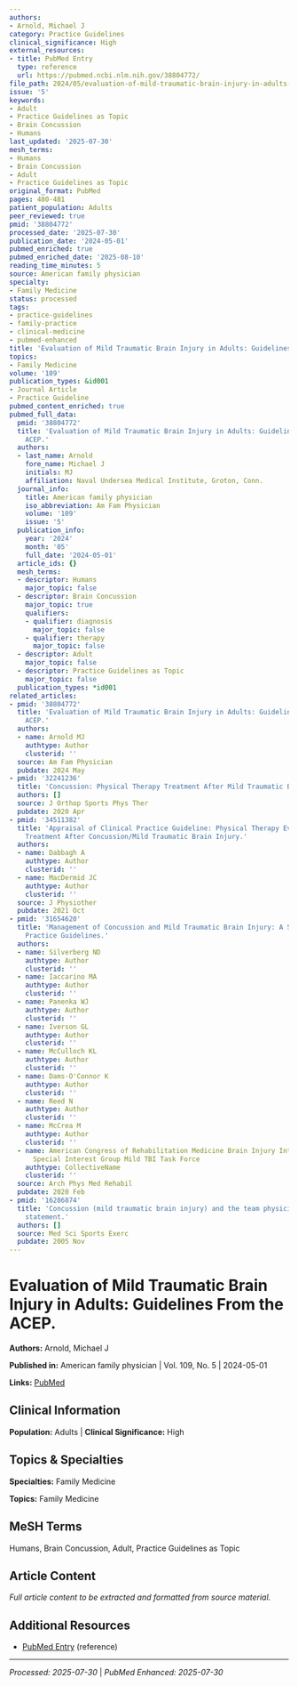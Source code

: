 ```yaml
---
authors:
- Arnold, Michael J
category: Practice Guidelines
clinical_significance: High
external_resources:
- title: PubMed Entry
  type: reference
  url: https://pubmed.ncbi.nlm.nih.gov/38804772/
file_path: 2024/05/evaluation-of-mild-traumatic-brain-injury-in-adults-guidelin.md
issue: '5'
keywords:
- Adult
- Practice Guidelines as Topic
- Brain Concussion
- Humans
last_updated: '2025-07-30'
mesh_terms:
- Humans
- Brain Concussion
- Adult
- Practice Guidelines as Topic
original_format: PubMed
pages: 480-481
patient_population: Adults
peer_reviewed: true
pmid: '38804772'
processed_date: '2025-07-30'
publication_date: '2024-05-01'
pubmed_enriched: true
pubmed_enriched_date: '2025-08-10'
reading_time_minutes: 5
source: American family physician
specialty:
- Family Medicine
status: processed
tags:
- practice-guidelines
- family-practice
- clinical-medicine
- pubmed-enhanced
title: 'Evaluation of Mild Traumatic Brain Injury in Adults: Guidelines From the ACEP.'
topics:
- Family Medicine
volume: '109'
publication_types: &id001
- Journal Article
- Practice Guideline
pubmed_content_enriched: true
pubmed_full_data:
  pmid: '38804772'
  title: 'Evaluation of Mild Traumatic Brain Injury in Adults: Guidelines From the
    ACEP.'
  authors:
  - last_name: Arnold
    fore_name: Michael J
    initials: MJ
    affiliation: Naval Undersea Medical Institute, Groton, Conn.
  journal_info:
    title: American family physician
    iso_abbreviation: Am Fam Physician
    volume: '109'
    issue: '5'
  publication_info:
    year: '2024'
    month: '05'
    full_date: '2024-05-01'
  article_ids: {}
  mesh_terms:
  - descriptor: Humans
    major_topic: false
  - descriptor: Brain Concussion
    major_topic: true
    qualifiers:
    - qualifier: diagnosis
      major_topic: false
    - qualifier: therapy
      major_topic: false
  - descriptor: Adult
    major_topic: false
  - descriptor: Practice Guidelines as Topic
    major_topic: false
  publication_types: *id001
related_articles:
- pmid: '38804772'
  title: 'Evaluation of Mild Traumatic Brain Injury in Adults: Guidelines From the
    ACEP.'
  authors:
  - name: Arnold MJ
    authtype: Author
    clusterid: ''
  source: Am Fam Physician
  pubdate: 2024 May
- pmid: '32241236'
  title: 'Concussion: Physical Therapy Treatment After Mild Traumatic Brain Injury.'
  authors: []
  source: J Orthop Sports Phys Ther
  pubdate: 2020 Apr
- pmid: '34511382'
  title: 'Appraisal of Clinical Practice Guideline: Physical Therapy Evaluation and
    Treatment After Concussion/Mild Traumatic Brain Injury.'
  authors:
  - name: Dabbagh A
    authtype: Author
    clusterid: ''
  - name: MacDermid JC
    authtype: Author
    clusterid: ''
  source: J Physiother
  pubdate: 2021 Oct
- pmid: '31654620'
  title: 'Management of Concussion and Mild Traumatic Brain Injury: A Synthesis of
    Practice Guidelines.'
  authors:
  - name: Silverberg ND
    authtype: Author
    clusterid: ''
  - name: Iaccarino MA
    authtype: Author
    clusterid: ''
  - name: Panenka WJ
    authtype: Author
    clusterid: ''
  - name: Iverson GL
    authtype: Author
    clusterid: ''
  - name: McCulloch KL
    authtype: Author
    clusterid: ''
  - name: Dams-O'Connor K
    authtype: Author
    clusterid: ''
  - name: Reed N
    authtype: Author
    clusterid: ''
  - name: McCrea M
    authtype: Author
    clusterid: ''
  - name: American Congress of Rehabilitation Medicine Brain Injury Interdisciplinary
      Special Interest Group Mild TBI Task Force
    authtype: CollectiveName
    clusterid: ''
  source: Arch Phys Med Rehabil
  pubdate: 2020 Feb
- pmid: '16286874'
  title: 'Concussion (mild traumatic brain injury) and the team physician: a consensus
    statement.'
  authors: []
  source: Med Sci Sports Exerc
  pubdate: 2005 Nov
---
```


# Evaluation of Mild Traumatic Brain Injury in Adults: Guidelines From the ACEP.

**Authors:** Arnold, Michael J

**Published in:** American family physician | Vol. 109, No. 5 | 2024-05-01

**Links:** [PubMed](https://pubmed.ncbi.nlm.nih.gov/38804772/)

## Clinical Information

**Population:** Adults | **Clinical Significance:** High

## Topics & Specialties

**Specialties:** Family Medicine

**Topics:** Family Medicine

## MeSH Terms

Humans, Brain Concussion, Adult, Practice Guidelines as Topic

## Article Content

*Full article content to be extracted and formatted from source material.*

## Additional Resources

- [PubMed Entry](https://pubmed.ncbi.nlm.nih.gov/38804772/) (reference)

---

*Processed: 2025-07-30* | *PubMed Enhanced: 2025-07-30*
